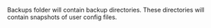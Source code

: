 Backups folder will contain backup directories. These directories will contain snapshots of user config files.

